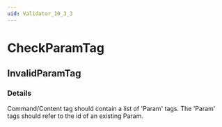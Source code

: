 ```yaml
---
uid: Validator_10_3_3
---
```


# CheckParamTag

## InvalidParamTag

<!-- Description, Properties, ... sections are auto-generated. -->
<!-- REPLACE ME AUTO-GENERATION -->

### Details

Command/Content tag should contain a list of 'Param' tags. The 'Param' tags should refer to the id of an existing Param.

<!-- Uncomment to add example code -->
<!--### Example code-->
